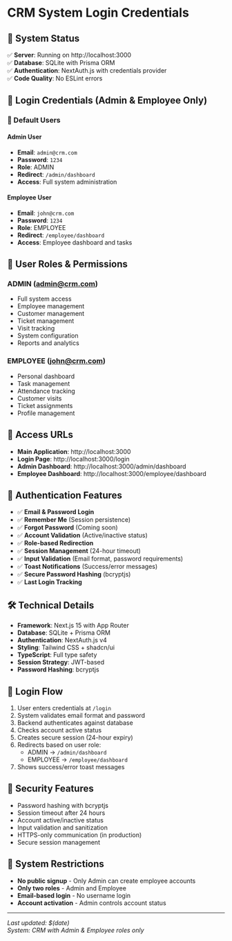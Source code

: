 # CRM System Login Credentials

## 🚀 System Status
✅ **Server**: Running on http://localhost:3000  
✅ **Database**: SQLite with Prisma ORM  
✅ **Authentication**: NextAuth.js with credentials provider  
✅ **Code Quality**: No ESLint errors  

## 👤 Login Credentials (Admin & Employee Only)

### 🎯 Default Users

#### Admin User
- **Email**: `admin@crm.com`
- **Password**: `1234`
- **Role**: ADMIN
- **Redirect**: `/admin/dashboard`
- **Access**: Full system administration

#### Employee User
- **Email**: `john@crm.com`
- **Password**: `1234`
- **Role**: EMPLOYEE
- **Redirect**: `/employee/dashboard`
- **Access**: Employee dashboard and tasks

## 🔐 User Roles & Permissions

### ADMIN (admin@crm.com)
- Full system access
- Employee management
- Customer management
- Ticket management
- Visit tracking
- System configuration
- Reports and analytics

### EMPLOYEE (john@crm.com)
- Personal dashboard
- Task management
- Attendance tracking
- Customer visits
- Ticket assignments
- Profile management

## 📱 Access URLs
- **Main Application**: http://localhost:3000
- **Login Page**: http://localhost:3000/login
- **Admin Dashboard**: http://localhost:3000/admin/dashboard
- **Employee Dashboard**: http://localhost:3000/employee/dashboard

## 🔐 Authentication Features
- ✅ **Email & Password Login**
- ✅ **Remember Me** (Session persistence)
- ✅ **Forgot Password** (Coming soon)
- ✅ **Account Validation** (Active/inactive status)
- ✅ **Role-based Redirection**
- ✅ **Session Management** (24-hour timeout)
- ✅ **Input Validation** (Email format, password requirements)
- ✅ **Toast Notifications** (Success/error messages)
- ✅ **Secure Password Hashing** (bcryptjs)
- ✅ **Last Login Tracking**

## 🛠️ Technical Details
- **Framework**: Next.js 15 with App Router
- **Database**: SQLite + Prisma ORM
- **Authentication**: NextAuth.js v4
- **Styling**: Tailwind CSS + shadcn/ui
- **TypeScript**: Full type safety
- **Session Strategy**: JWT-based
- **Password Hashing**: bcryptjs

## 🔄 Login Flow
1. User enters credentials at `/login`
2. System validates email format and password
3. Backend authenticates against database
4. Checks account active status
5. Creates secure session (24-hour expiry)
6. Redirects based on user role:
   - ADMIN → `/admin/dashboard`
   - EMPLOYEE → `/employee/dashboard`
7. Shows success/error toast messages

## 📝 Security Features
- Password hashing with bcryptjs
- Session timeout after 24 hours
- Account active/inactive status
- Input validation and sanitization
- HTTPS-only communication (in production)
- Secure session management

## 🎯 System Restrictions
- **No public signup** - Only Admin can create employee accounts
- **Only two roles** - Admin and Employee
- **Email-based login** - No username login
- **Account activation** - Admin controls account status

---
*Last updated: $(date)*  
*System: CRM with Admin & Employee roles only*